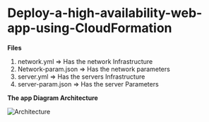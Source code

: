 # Deploy-a-high-availability-web-app-using-CloudFormation

**Files**
1. network.yml => Has the network Infrastructure
2. Network-param.json => Has the network parameters
3. server.yml => Has the servers Infrastructure
4. server-param.json => Has the server Parameters

**The app Diagram Architecture**

![Architecture]([/sample-images/infrastructure-diagram.jpeg)
